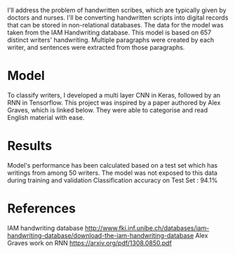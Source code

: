  I'll address the problem of handwritten scribes, which are typically given by doctors and nurses. I'll be converting handwritten scripts into digital records that can be stored in non-relational databases. The data for the model was taken from the IAM Handwriting database. This model is based on 657 distinct writers' handwriting. Multiple paragraphs were created by each writer, and sentences were extracted from those paragraphs.
# Model

To classify writers, I developed a multi layer CNN in Keras, followed by an RNN in Tensorflow. This project was inspired by a paper authored by Alex Graves, which is linked below. They were able to categorise and read English material with ease. 

# Results

Model's performance has been calculated based on a test set which has writings from among 50 writers. The model was not exposed to this data during training and validation Classification accuracy on Test Set : 94.1%

# References

IAM handwriting database http://www.fki.inf.unibe.ch/databases/iam-handwriting-database/download-the-iam-handwriting-database
Alex Graves work on RNN https://arxiv.org/pdf/1308.0850.pdf
